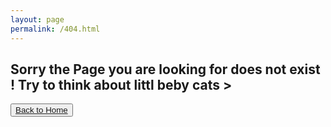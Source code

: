 ```yaml
---
layout: page
permalink: /404.html
---
```

<h2> Sorry the Page you are looking for does not exist ! Try to think about littl beby cats  > </h2>

<button class="btn btn-lg btn-default"><a href="/">Back to Home</a></button>